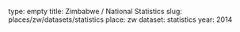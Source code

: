 type: empty
title: Zimbabwe / National Statistics
slug: places/zw/datasets/statistics
place: zw
dataset: statistics
year: 2014
